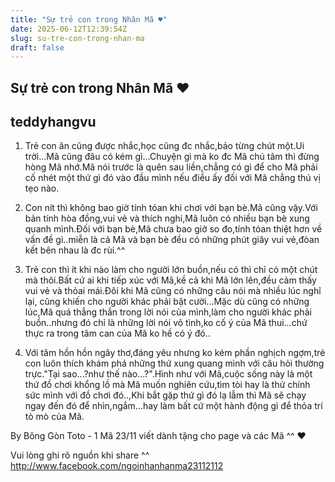 ```yaml
---
title: "Sự trẻ con trong Nhân Mã ♥"
date: 2025-06-12T12:39:54Z
slug: su-tre-con-trong-nhan-ma
draft: false
---
```


## Sự trẻ con trong Nhân Mã ♥

## teddyhangvu

1. Trẻ con ăn cũng được nhắc,học cũng đc nhắc,bảo từng chút một.Ui trời...Mã cũng đâu có kém gì...Chuyện gì mà ko đc Mã chú tâm thì
đừng hòng Mã nhớ.Mã nói trước là quên sau liền,chẳng có gì để cho Mã phải cố nhét một thứ gì đó vào đầu mình nếu điều ấy đối với Mã chẳng
thú vị tẹo nào.

2. Con nít thì không bao giờ tính tóan khi chơi với bạn bè.Mã cũng vậy.Với bản tính hòa đồng,vui vẻ và thích nghi,Mã luôn có nhiều bạn bè xung quanh mình.Đối với bạn bè,Mã chưa bao giờ so đo,tính tóan thiệt hơn về vấn đề gì..miễn là cả Mã và bạn bè đều có những phút giây vui vẻ,đòan kết bên nhau là đc rùi.^^

3. Trẻ con thì ít khi nào làm cho người lớn buồn,nếu có thì chỉ có một chút mà thôi.Bất cứ ai khi tiếp xúc với Mã,kề cả khi Mã lớn lên,đều
cảm thấy vui vẻ và thỏai mái.Đôi khi Mã cũng có những câu nói mà nhiều lúc nghĩ lại, cũng khiến cho người khác phải bật cười...Mặc dù cũng
có những lúc,Mã quá thẳng thắn trong lời nói của mình,làm cho người khác phải buồn..nhưng đó chỉ là những lời nói vô tình,ko cố ý của Mã thui...chứ thực ra trong tâm can của Mã ko hề có ý đó..

4. Với tâm hồn hồn ngây thơ,đáng yêu nhưng ko kém phần nghịch ngợm,trẻ con luôn thích khám phá những thứ xung quang mình với câu hỏi thường trực."Tại sao...?như thế nào...?".Hình như với Mã,cuộc sống này là một thứ đồ chơi khổng lồ mà Mã muốn nghiên cứu,tìm tòi hay là thử chính sức mình với đồ chơi đó..,Khi bắt gặp thứ gì đó lạ lẫm thì Mã sẽ chạy ngay đến đó để nhìn,ngắm...hay làm bất cứ một hành động gì để thỏa trí tò mò của Mã.

By Bông Gòn Toto - 1 Mã 23/11 viết dành tặng cho page và các Mã ^^ ♥ 

Vui lòng ghi rõ nguồn khi share ^^ http://www.facebook.com/ngoinhanhanma23112112​ ​​​​